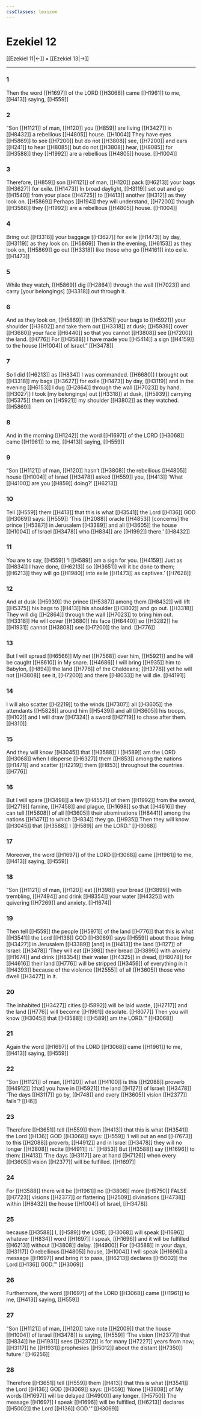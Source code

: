 ```yaml
---
cssClasses: lexicon
---
```


# Ezekiel 12

[[Ezekiel 11|←]] • [[Ezekiel 13|→]]

---

### 1
Then the word [[H1697]] of the LORD [[H3068]] came [[H1961]] to me, [[H413]] saying, [[H559]]

### 2
“Son [[H1121]] of man, [[H120]] you [[H859]] are living [[H3427]] in [[H8432]] a rebellious [[H4805]] house. [[H1004]] They have eyes [[H5869]] to see [[H7200]] but do not [[H3808]] see, [[H7200]] and ears [[H241]] to hear [[H8085]] but do not [[H3808]] hear, [[H8085]] for [[H3588]] they [[H1992]] are a rebellious [[H4805]] house. [[H1004]]

### 3
Therefore, [[H859]] son [[H1121]] of man, [[H120]] pack [[H6213]] your bags [[H3627]] for exile. [[H1473]] In broad daylight, [[H3119]] set out and go [[H1540]] from your place [[H4725]] to [[H413]] another [[H312]] as they look on. [[H5869]] Perhaps [[H194]] they will understand, [[H7200]] though [[H3588]] they [[H1992]] are a rebellious [[H4805]] house. [[H1004]]

### 4
Bring out [[H3318]] your baggage [[H3627]] for exile [[H1473]] by day, [[H3119]] as they look on. [[H5869]] Then in the evening, [[H6153]] as they look on, [[H5869]] go out [[H3318]] like those who go [[H4161]] into exile. [[H1473]]

### 5
While they watch, [[H5869]] dig [[H2864]] through the wall [[H7023]] and carry [your belongings] [[H3318]] out through it. 

### 6
And as they look on, [[H5869]] lift [[H5375]] your bags to [[H5921]] your shoulder [[H3802]] and take them out [[H3318]] at dusk; [[H5939]] cover [[H3680]] your face [[H6440]] so that you cannot [[H3808]] see [[H7200]] the land. [[H776]] For [[H3588]] I have made you [[H5414]] a sign [[H4159]] to the house [[H1004]] of Israel.” [[H3478]]

### 7
So I did [[H6213]] as [[H834]] I was commanded. [[H6680]] I brought out [[H3318]] my bags [[H3627]] for exile [[H1473]] by day, [[H3119]] and in the evening [[H6153]] I dug [[H2864]] through the wall [[H7023]] by hand. [[H3027]] I took [my belongings] out [[H3318]] at dusk, [[H5939]] carrying [[H5375]] them on [[H5921]] my shoulder [[H3802]] as they watched. [[H5869]]

### 8
And in the morning [[H1242]] the word [[H1697]] of the LORD [[H3068]] came [[H1961]] to me, [[H413]] saying, [[H559]]

### 9
“Son [[H1121]] of man, [[H120]] hasn’t [[H3808]] the rebellious [[H4805]] house [[H1004]] of Israel [[H3478]] asked [[H559]] you, [[H413]] ‘What [[H4100]] are you [[H859]] doing?’ [[H6213]]

### 10
Tell [[H559]] them [[H413]] that this is what [[H3541]] the Lord [[H136]] GOD [[H3069]] says: [[H559]] ‘This [[H2088]] oracle [[H4853]] [concerns] the prince [[H5387]] in Jerusalem [[H3389]] and all [[H3605]] the house [[H1004]] of Israel [[H3478]] who [[H834]] are [[H1992]] there.’ [[H8432]]

### 11
You are to say, [[H559]] ‘I [[H589]] am a sign for you. [[H4159]] Just as [[H834]] I have done, [[H6213]] so [[H3651]] will it be done to them; [[H6213]] they will go [[H1980]] into exile [[H1473]] as captives.’ [[H7628]]

### 12
And at dusk [[H5939]] the prince [[H5387]] among them [[H8432]] will lift [[H5375]] his bags to [[H413]] his shoulder [[H3802]] and go out. [[H3318]] They will dig [[H2864]] through the wall [[H7023]] to bring him out. [[H3318]] He will cover [[H3680]] his face [[H6440]] so [[H3282]] he [[H1931]] cannot [[H3808]] see [[H7200]] the land. [[H776]]

### 13
But I will spread [[H6566]] My net [[H7568]] over him, [[H5921]] and he will be caught [[H8610]] in My snare. [[H4686]] I will bring [[H935]] him to Babylon, [[H894]] the land [[H776]] of the Chaldeans; [[H3778]] yet he will not [[H3808]] see it, [[H7200]] and there [[H8033]] he will die. [[H4191]]

### 14
I will also scatter [[H2219]] to the winds [[H7307]] all [[H3605]] the attendants [[H5828]] around him [[H5439]] and all [[H3605]] his troops, [[H102]] and I will draw [[H7324]] a sword [[H2719]] to chase after them. [[H310]]

### 15
And they will know [[H3045]] that [[H3588]] I [[H589]] am the LORD [[H3068]] when I disperse [[H6327]] them [[H853]] among the nations [[H1471]] and scatter [[H2219]] them [[H853]] throughout the countries. [[H776]]

### 16
But I will spare [[H3498]] a few [[H4557]] of them [[H1992]] from the sword, [[H2719]] famine, [[H7458]] and plague, [[H1698]] so that [[H4616]] they can tell [[H5608]] of all [[H3605]] their abominations [[H8441]] among the nations [[H1471]] to which [[H834]] they go. [[H935]] Then they will know [[H3045]] that [[H3588]] I [[H589]] am the LORD.” [[H3068]]

### 17
Moreover, the word [[H1697]] of the LORD [[H3068]] came [[H1961]] to me, [[H413]] saying, [[H559]]

### 18
“Son [[H1121]] of man, [[H120]] eat [[H398]] your bread [[H3899]] with trembling, [[H7494]] and drink [[H8354]] your water [[H4325]] with quivering [[H7269]] and anxiety. [[H1674]]

### 19
Then tell [[H559]] the people [[H5971]] of the land [[H776]] that this is what [[H3541]] the Lord [[H136]] GOD [[H3069]] says [[H559]] about those living [[H3427]] in Jerusalem [[H3389]] [and] in [[H413]] the land [[H127]] of Israel: [[H3478]] ‘They will eat [[H398]] their bread [[H3899]] with anxiety [[H1674]] and drink [[H8354]] their water [[H4325]] in dread, [[H8078]] for [[H4616]] their land [[H776]] will be stripped [[H3456]] of everything in it [[H4393]] because of the violence [[H2555]] of all [[H3605]] those who dwell [[H3427]] in it. 

### 20
The inhabited [[H3427]] cities [[H5892]] will be laid waste, [[H2717]] and the land [[H776]] will become [[H1961]] desolate. [[H8077]] Then you will know [[H3045]] that [[H3588]] I [[H589]] am the LORD.’” [[H3068]]

### 21
Again the word [[H1697]] of the LORD [[H3068]] came [[H1961]] to me, [[H413]] saying, [[H559]]

### 22
“Son [[H1121]] of man, [[H120]] what [[H4100]] is this [[H2088]] proverb [[H4912]] [that] you have in [[H5921]] the land [[H127]] of Israel: [[H3478]] ‘The days [[H3117]] go by, [[H748]] and every [[H3605]] vision [[H2377]] fails’? [[H6]]

### 23
Therefore [[H3651]] tell [[H559]] them [[H413]] that this is what [[H3541]] the Lord [[H136]] GOD [[H3068]] says: [[H559]] ‘I will put an end [[H7673]] to this [[H2088]] proverb, [[H4912]] and in Israel [[H3478]] they will no longer [[H3808]] recite [[H4911]] it.’ [[H853]] But [[H3588]] say [[H1696]] to them: [[H413]] ‘The days [[H3117]] are at hand [[H7126]] when every [[H3605]] vision [[H2377]] will be fulfilled. [[H1697]]

### 24
For [[H3588]] there will be [[H1961]] no [[H3808]] more [[H5750]] FALSE [[H7723]] visions [[H2377]] or flattering [[H2509]] divinations [[H4738]] within [[H8432]] the house [[H1004]] of Israel, [[H3478]]

### 25
because [[H3588]] I, [[H589]] the LORD, [[H3068]] will speak [[H1696]] whatever [[H834]] word [[H1697]] I speak, [[H1696]] and it will be fulfilled [[H6213]] without [[H3808]] delay. [[H4900]] For [[H3588]] in your days, [[H3117]] O rebellious [[H4805]] house, [[H1004]] I will speak [[H1696]] a message [[H1697]] and bring it to pass, [[H6213]] declares [[H5002]] the Lord [[H136]] GOD.’” [[H3069]]

### 26
Furthermore, the word [[H1697]] of the LORD [[H3068]] came [[H1961]] to me, [[H413]] saying, [[H559]]

### 27
“Son [[H1121]] of man, [[H120]] take note [[H2009]] that the house [[H1004]] of Israel [[H3478]] is saying, [[H559]] ‘The vision [[H2377]] that [[H834]] he [[H1931]] sees [[H2372]] is for many [[H7227]] years from now; [[H3117]] he [[H1931]] prophesies [[H5012]] about the distant [[H7350]] future.’ [[H6256]]

### 28
Therefore [[H3651]] tell [[H559]] them [[H413]] that this is what [[H3541]] the Lord [[H136]] GOD [[H3069]] says: [[H559]] ‘None [[H3808]] of My words [[H1697]] will be delayed [[H4900]] any longer. [[H5750]] The message [[H1697]] I speak [[H1696]] will be fulfilled, [[H6213]] declares [[H5002]] the Lord [[H136]] GOD.’” [[H3069]]

